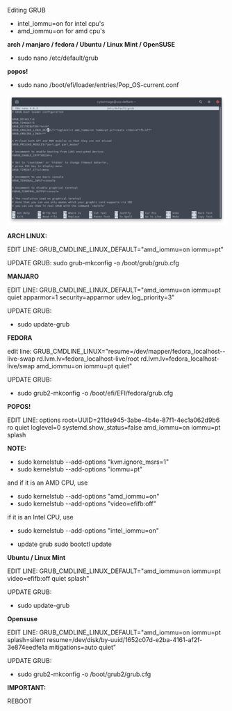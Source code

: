 Editing GRUB

- intel_iommu=on for intel cpu's
- amd_iommu=on for amd cpu's

**arch / manjaro / fedora / Ubuntu / Linux Mint / OpenSUSE**

- sudo nano /etc/default/grub 

**popos!**

- sudo nano /boot/efi/loader/entries/Pop_OS-current.conf  


![image](uploads/a827fb07cae2163c98f8fb132b262d78/image.png)



**ARCH LINUX:**

EDIT LINE:
GRUB_CMDLINE_LINUX_DEFAULT="amd_iommu=on iommu=pt"

UPDATE GRUB:
sudo grub-mkconfig -o /boot/grub/grub.cfg

**MANJARO**

EDIT LINE:
GRUB_CMDLINE_LINUX_DEFAULT="amd_iommu=on iommu=pt quiet apparmor=1 security=apparmor udev.log_priority=3"

UPDATE GRUB:
- sudo update-grub

**FEDORA**

edit line:
GRUB_CMDLINE_LINUX="resume=/dev/mapper/fedora_localhost--live-swap rd.lvm.lv=fedora_localhost-live/root rd.lvm.lv=fedora_localhost-live/swap amd_iommu=on iommu=pt quiet"

UPDATE GRUB:
- sudo grub2-mkconfig -o /boot/efi/EFI/fedora/grub.cfg

**POPOS!**

EDIT LINE:
options root=UUID=211de945-3abe-4b4e-87f1-4ec1a062d9b6 ro quiet loglevel=0 systemd.show_status=false amd_iommu=on iommu=pt splash

**NOTE:**

- sudo kernelstub --add-options "kvm.ignore_msrs=1"
- sudo kernelstub --add-options "iommu=pt"
 
and if it is an AMD CPU, use 

- sudo kernelstub --add-options "amd_iommu=on"
- sudo kernelstub --add-options "video=efifb:off"

if it is an Intel CPU, use 

- sudo kernelstub --add-options "intel_iommu=on"


- update grub
sudo bootctl update

**Ubuntu / Linux Mint**

EDIT LINE:
GRUB_CMDLINE_LINUX_DEFAULT="amd_iommu=on iommu=pt video=efifb:off quiet splash"

UPDATE GRUB:
- sudo update-grub

**Opensuse**

EDIT LINE:
GRUB_CMDLINE_LINUX_DEFAULT="amd_iommu=on iommu=pt splash=silent resume=/dev/disk/by-uuid/1652c07d-e2ba-4161-af2f-3e874eedfe1a mitigations=auto quiet"

UPDATE GRUB:
- sudo grub2-mkconfig -o /boot/grub2/grub.cfg


**IMPORTANT:**

REBOOT













